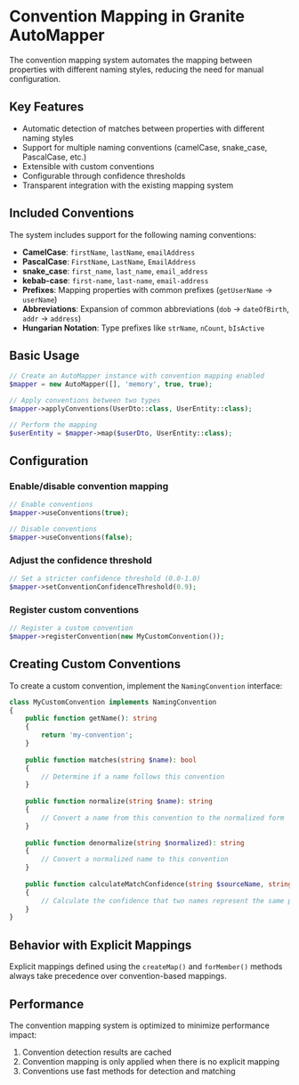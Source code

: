 # Convention Mapping in Granite AutoMapper

The convention mapping system automates the mapping between properties with different naming styles, reducing the need for manual configuration.

## Key Features

- Automatic detection of matches between properties with different naming styles
- Support for multiple naming conventions (camelCase, snake_case, PascalCase, etc.)
- Extensible with custom conventions
- Configurable through confidence thresholds
- Transparent integration with the existing mapping system

## Included Conventions

The system includes support for the following naming conventions:

- **CamelCase**: `firstName`, `lastName`, `emailAddress`
- **PascalCase**: `FirstName`, `LastName`, `EmailAddress`
- **snake_case**: `first_name`, `last_name`, `email_address`
- **kebab-case**: `first-name`, `last-name`, `email-address`
- **Prefixes**: Mapping properties with common prefixes (`getUserName` → `userName`)
- **Abbreviations**: Expansion of common abbreviations (`dob` → `dateOfBirth`, `addr` → `address`)
- **Hungarian Notation**: Type prefixes like `strName`, `nCount`, `bIsActive`

## Basic Usage

```php
// Create an AutoMapper instance with convention mapping enabled
$mapper = new AutoMapper([], 'memory', true, true);

// Apply conventions between two types
$mapper->applyConventions(UserDto::class, UserEntity::class);

// Perform the mapping
$userEntity = $mapper->map($userDto, UserEntity::class);
```

## Configuration

### Enable/disable convention mapping

```php
// Enable conventions
$mapper->useConventions(true);

// Disable conventions
$mapper->useConventions(false);
```

### Adjust the confidence threshold

```php
// Set a stricter confidence threshold (0.0-1.0)
$mapper->setConventionConfidenceThreshold(0.9);
```

### Register custom conventions

```php
// Register a custom convention
$mapper->registerConvention(new MyCustomConvention());
```

## Creating Custom Conventions

To create a custom convention, implement the `NamingConvention` interface:

```php
class MyCustomConvention implements NamingConvention
{
    public function getName(): string
    {
        return 'my-convention';
    }
    
    public function matches(string $name): bool
    {
        // Determine if a name follows this convention
    }
    
    public function normalize(string $name): string
    {
        // Convert a name from this convention to the normalized form
    }
    
    public function denormalize(string $normalized): string
    {
        // Convert a normalized name to this convention
    }
    
    public function calculateMatchConfidence(string $sourceName, string $destinationName): float
    {
        // Calculate the confidence that two names represent the same property
    }
}
```

## Behavior with Explicit Mappings

Explicit mappings defined using the `createMap()` and `forMember()` methods always take precedence over convention-based mappings.

## Performance

The convention mapping system is optimized to minimize performance impact:

1. Convention detection results are cached
2. Convention mapping is only applied when there is no explicit mapping
3. Conventions use fast methods for detection and matching
